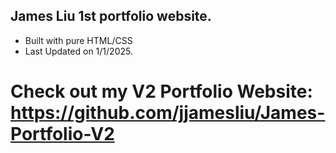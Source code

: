 ## James Liu 1st portfolio website.
- Built with pure HTML/CSS
- Last Updated on 1/1/2025.


# Check out my V2 Portfolio Website: https://github.com/jjamesliu/James-Portfolio-V2
